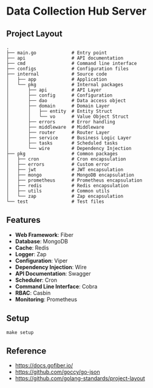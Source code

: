 # Data Collection Hub Server
## Project Layout
```
.
├── main.go             # Entry point
├── api                 # API documentation
├── cmd                 # Command line interface
├── configs             # Configuration files
├── internal            # Source code
│   ├── app             # Application
│   └── pkg             # Internal packages
│       ├── api         # API Layer
│       ├── config      # Configuration
│       ├── dao         # Data access object
│       ├── domain      # Domain Layer
│       │   ├── entity  # Entity Struct
│       │   └── vo      # Value Object Struct
│       ├── errors      # Error handling
│       ├── middleware  # Middleware
│       ├── router      # Router Layer
│       ├── service     # Business Logic Layer
│       ├── tasks       # Scheduled tasks
│       └── wire        # Dependency Injection
├── pkg                 # Common packages
│   ├── cron            # Cron encapsulation
│   ├── errors          # Custom error
│   ├── jwt             # JWT encapsulation
│   ├── mongo           # MongoDB encapsulation
│   ├── prometheus      # Prometheus encapsulation
│   ├── redis           # Redis encapsulation
│   ├── utils           # Common utils
│   └── zap             # Zap encapsulation
└── test                # Test files

```

## Features
- **Web Framework**: Fiber
- **Database**: MongoDB
- **Cache**: Redis
- **Logger**: Zap
- **Configuration**: Viper
- **Dependency Injection**: Wire
- **API Documentation**: Swagger
- **Scheduler**: Cron
- **Command Line Interface**: Cobra
- **RBAC**: Casbin
- **Monitoring**: Prometheus

## Setup
```shell
make setup
```

## Reference
- https://docs.gofiber.io/
- https://github.com/goccy/go-json
- https://github.com/golang-standards/project-layout
